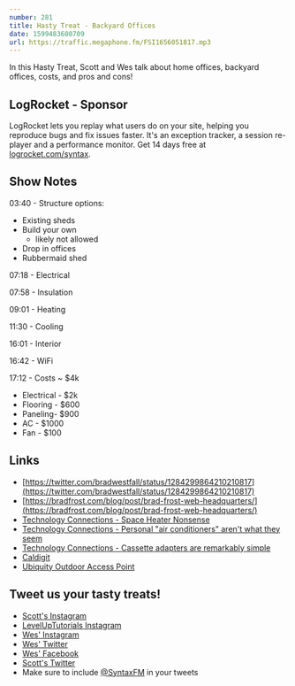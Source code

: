 ```yaml
---
number: 281
title: Hasty Treat - Backyard Offices
date: 1599483600709
url: https://traffic.megaphone.fm/FSI1656051817.mp3
---
```


In this Hasty Treat, Scott and Wes talk about home offices, backyard offices, costs, and pros and cons!

## LogRocket - Sponsor
LogRocket lets you replay what users do on your site, helping you reproduce bugs and fix issues faster. It's an exception tracker, a session re-player and a performance monitor. Get 14 days free at [logrocket.com/syntax](https://logrocket.com/syntax).

## Show Notes

03:40 - Structure options: 
* Existing sheds
* Build your own
  * likely not allowed
* Drop in offices 
* Rubbermaid shed 

07:18 - Electrical

07:58 - Insulation

09:01 - Heating

11:30 - Cooling

16:01 - Interior

16:42 - WiFi

17:12 - Costs ~ $4k
* Electrical - $2k
* Flooring - $600
* Paneling- $900
* AC - $1000
* Fan - $100 

## Links
* [https://twitter.com/bradwestfall/status/1284299864210210817](https://twitter.com/bradwestfall/status/1284299864210210817)
* [https://bradfrost.com/blog/post/brad-frost-web-headquarters/](https://bradfrost.com/blog/post/brad-frost-web-headquarters/)
* [Technology Connections - Space Heater Nonsense](https://www.youtube.com/watch?v=V-jmSjy2ArM)
* [Technology Connections - Personal "air conditioners" aren't what they seem](https://www.youtube.com/watch?v=2horH-IeurA)
* [Technology Connections - Cassette adapters are remarkably simple](https://www.youtube.com/watch?v=dH4n8fUjtLQ)
* [Caldigit](https://www.caldigit.com/)
* [Ubiquity Outdoor Access Point](https://store.ui.com/collections/unifi-network-access-points/products/unifi-ac-mesh-ap)

## Tweet us your tasty treats!
* [Scott's Instagram](https://www.instagram.com/stolinski/)
* [LevelUpTutorials Instagram](https://www.instagram.com/LevelUpTutorials/)
* [Wes' Instagram](https://www.instagram.com/wesbos/)
* [Wes' Twitter](https://twitter.com/wesbos)
* [Wes' Facebook](https://www.facebook.com/wesbos.developer)
* [Scott's Twitter](https://twitter.com/stolinski)
* Make sure to include [@SyntaxFM](https://twitter.com/SyntaxFM) in your tweets